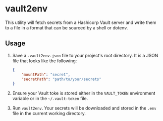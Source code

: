 # vault2env

This utility will fetch secrets from a Hashicorp Vault server and write them to
a file in a format that can be sourced by a shell or dotenv.

## Usage

1. Save a `.vault2env.json` file to your project's root directory. It is a JSON
   file that looks like the following:

    ```json
    {
        "mountPath": "secret",
        "secretPath": "path/to/your/secrets"
    }
    ```

2. Ensure your Vault toke is stored either in the `VAULT_TOKEN` environment
   variable or in the `~/.vault-token` file.

3. Run `vault2env`. Your secrets will be downloaded and stored in the `.env`
   file in the current working directory.
